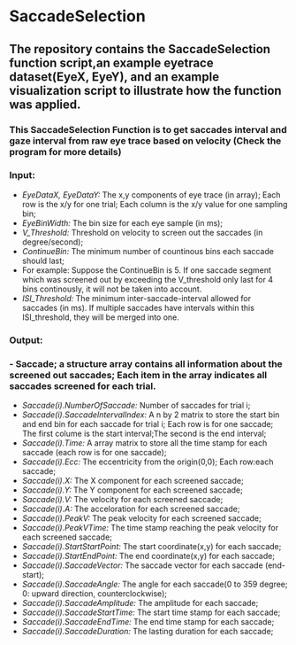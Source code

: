 # SaccadeSelection
## The repository contains the SaccadeSelection function script,an example eyetrace dataset(EyeX, EyeY), and an example visualization script to illustrate how the function was applied.

### This SaccadeSelection Function is to get saccades interval and gaze interval from raw eye trace based on velocity (Check the program for more details)

### **Input**: 
  
  - *EyeDataX, EyeDataY:* The x,y components of eye trace (in array); Each row is the x/y for one trial; Each column is the x/y value   for one sampling bin;
 - *EyeBinWidth:* The bin size for each eye sample (in ms);
 - *V_Threshold:* Threshold on velocity to screen out the saccades (in degree/second);
 - *ContinueBin:* The minimum number of countinous bins each saccade should last;
 - For example: Suppose the ContinueBin is 5. If one saccade segment which was screened out by exceeding the V_threshold only last for 4 bins continously, it will not be taken into account.
 - *ISI_Threshold:* The minimum inter-saccade-interval allowed for saccades  (in ms). If multiple saccades have intervals within this        ISI_threshold, they will be merged into one.

### **Output**:
 ### - Saccade; a structure array contains all information about the screened out saccades; Each item in the array indicates all saccades screened for each trial.
 - *Saccade(i).NumberOfSaccade:* Number of saccades for trial i;
 - *Saccade(i).SaccadeIntervalIndex:* A n by 2 matrix to store the start bin
                                  and end bin for each saccade for trial i; Each row is for one saccade;
                                  The first colume is the start interval;The second is the end interval;
 - *Saccade(i).Time:* A array matrix to store all the time stamp for each
                  saccade (each row is for one saccade);
 - *Saccade(i).Ecc:* The eccentricity from the origin(0,0); Each row:each saccade;
 - *Saccade(i).X:* The X component for each screened saccade;
 - *Saccade(i).Y:* The Y component for each screened saccade;
 - *Saccade(i).V:* The velocity for each screened saccade;
 - *Saccade(i).A:* The acceloration for each screened saccade;
 - *Saccade(i).PeakV:* The peak velocity  for each screened saccade;
 - *Saccade(i).PeakVTime:* The time stamp reaching the peak velocity  for each screened saccade;
 - *Saccade(i).StartStartPoint:* The start coordinate(x,y) for each saccade;
 - *Saccade(i).StartEndPoint:* The end coordinate(x,y) for each saccade;
 - *Saccade(i).SaccadeVector:* The saccade vector for each saccade (end-start);
 - *Saccade(i).SaccadeAngle:* The angle for each saccade(0 to 359 degree; 0: upward direction, counterclockwise);
 - *Saccade(i).SaccadeAmplitude:* The amplitude for each saccade;
 - *Saccade(i).SaccadeStartTime:* The start time stamp for each saccade;
 - *Saccade(i).SaccadeEndTime:* The end time stamp for each saccade;
 - *Saccade(i).SaccadeDuration:* The lasting duration for each saccade;
